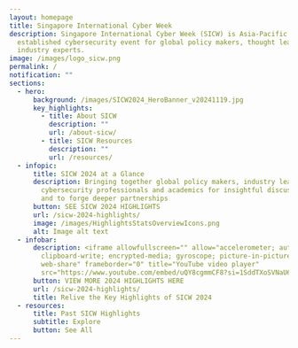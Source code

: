 ```yaml
---
layout: homepage
title: Singapore International Cyber Week
description: Singapore International Cyber Week (SICW) is Asia-Pacific’s most
  established cybersecurity event for global policy makers, thought leaders and
  industry experts.
image: /images/logo_sicw.png
permalink: /
notification: ""
sections:
  - hero:
      background: /images/SICW2024_HeroBanner_v20241119.jpg
      key_highlights:
        - title: About SICW
          description: ""
          url: /about-sicw/
        - title: SICW Resources
          description: ""
          url: /resources/
  - infopic:
      title: SICW 2024 at a Glance
      description: Bringing together global policy makers, industry leaders,
        cybersecurity professionals and academics for insightful discussions,
        and to forge deeper partnerships
      button: SEE SICW 2024 HIGHLIGHTS
      url: /sicw-2024-highlights/
      image: /images/HighlightsStatsOverviewIcons.png
      alt: Image alt text
  - infobar:
      description: <iframe allowfullscreen="" allow="accelerometer; autoplay;
        clipboard-write; encrypted-media; gyroscope; picture-in-picture;
        web-share" frameborder="0" title="YouTube video player"
        src="https://www.youtube.com/embed/uQY8cgmmCF8?si=1SddTXoSVNaU6Y2E"></iframe>
      button: VIEW MORE 2024 HIGHLIGHTS HERE
      url: /sicw-2024-highlights/
      title: Relive the Key Highlights of SICW 2024
  - resources:
      title: Past SICW Highlights
      subtitle: Explore
      button: See All
---
```

